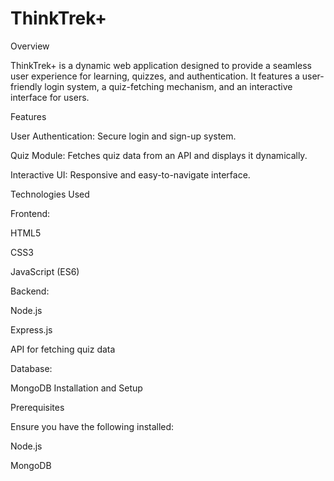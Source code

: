 # ThinkTrek+

Overview

ThinkTrek+ is a dynamic web application designed to provide a seamless user experience for learning, quizzes, and authentication. It features a user-friendly login system, a quiz-fetching mechanism, and an interactive interface for users.

Features

User Authentication: Secure login and sign-up system.

Quiz Module: Fetches quiz data from an API and displays it dynamically.

Interactive UI: Responsive and easy-to-navigate interface.

Technologies Used

Frontend:

HTML5

CSS3

JavaScript (ES6)

Backend:

Node.js

Express.js

API for fetching quiz data

Database:

MongoDB 
Installation and Setup

Prerequisites

Ensure you have the following installed:

Node.js

MongoDB 
